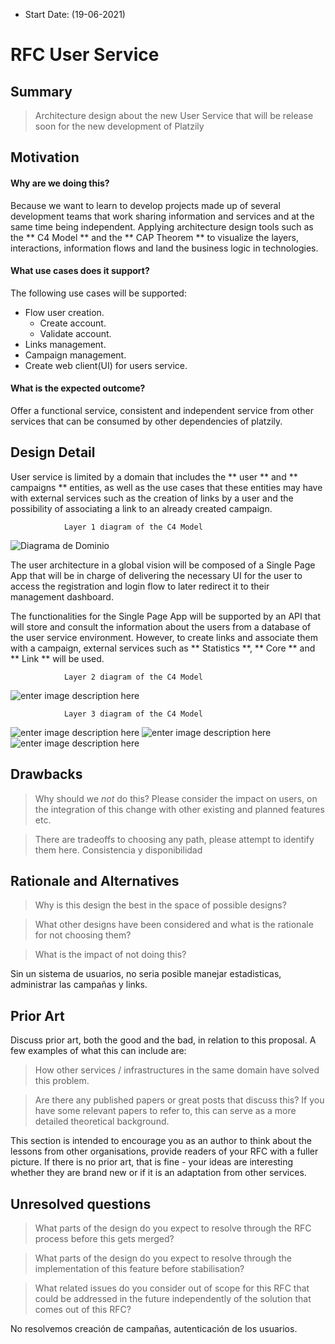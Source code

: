 - Start Date: (19-06-2021)

# RFC User Service

## Summary

>  Architecture design about the new User Service that will be release soon for the new development of Platzily


## Motivation

#### Why are we doing this? 

Because we want to learn to develop projects made up of several development teams that work sharing information and services and at the same time being independent. Applying architecture design tools such as the ** C4 Model ** and the ** CAP Theorem ** to visualize the layers, interactions, information flows and land the business logic in technologies.

####  What use cases does it support? 

The following use cases will be supported:
-   Flow user creation.
    -   Create account.
    -   Validate account.
-  Links management.
-  Campaign management.
-  Create web client(UI) for users service.

####  What is the expected outcome? 

Offer a functional service, consistent and independent service from other services that can be consumed by other dependencies of platzily.

## Design Detail

User service is limited by a domain that includes the ** user ** and ** campaigns ** entities, as well as the use cases that these entities may have with external services such as the creation of links by a user and the possibility of associating a link to an already created campaign.

				Layer 1 diagram of the C4 Model
![Diagrama de Dominio](https://res.cloudinary.com/dahid6yzj/image/upload/v1623981385/platzily/diagrama1.jpg)

The user architecture in a global vision will be composed of a Single Page App that will be in charge of delivering the necessary UI for the user to access the registration and login flow to later redirect it to their management dashboard.

The functionalities for the Single Page App will be supported by an API that will store and consult the information about the users from a database of the user service environment. However, to create links and associate them with a campaign, external services such as ** Statistics **, ** Core ** and ** Link ** will be used.

				Layer 2 diagram of the C4 Model
![enter image description here](https://res.cloudinary.com/dahid6yzj/image/upload/c_scale,w_577/v1623982530/platzily/c1.jpg)								


				Layer 3 diagram of the C4 Model
![enter image description here](https://res.cloudinary.com/dahid6yzj/image/upload/v1623988884/platzily/c3.jpg)
![enter image description here](https://res.cloudinary.com/dahid6yzj/image/upload/v1623987987/platzily/sequence1.png)
![enter image description here](https://res.cloudinary.com/dahid6yzj/image/upload/v1624061530/platzily/secuencia2.png)

## Drawbacks

> Why should we *not* do this? Please consider the impact on users,
on the integration of this change with other existing and planned features etc.

> There are tradeoffs to choosing any path, please attempt to identify them here.
> Consistencia y disponibilidad

## Rationale and Alternatives

> Why is this design the best in the space of possible designs?

> What other designs have been considered and what is the rationale for not choosing them?

> What is the impact of not doing this?

Sin un sistema de usuarios, no seria posible manejar estadisticas, administrar las campañas y links. 



## Prior Art

Discuss prior art, both the good and the bad, in relation to this proposal. A few examples of what this can include are:

> How other services / infrastructures in the same domain have solved this problem.

> Are there any published papers or great posts that discuss this? If you have some relevant papers to refer to, this can serve as a more detailed theoretical background.

This section is intended to encourage you as an author to think about the lessons from other organisations, provide readers of your RFC with a fuller picture. If there is no prior art, that is fine - your ideas are interesting whether they are brand new or if it is an adaptation from other services.

## Unresolved questions

> What parts of the design do you expect to resolve through the RFC process before this gets merged?

> What parts of the design do you expect to resolve through the implementation of this feature before stabilisation?

> What related issues do you consider out of scope for this RFC that could be addressed in the future independently of the solution that comes out of this RFC?

No resolvemos creación de campañas, autenticación de los usuarios. 

